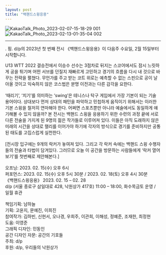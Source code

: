```yaml
---
layout: post
title: "백핸드스윙응용"
---
```


![KakaoTalk_Photo_2023-02-07-15-18-29 001](https://github.com/user-attachments/assets/6a8408f3-8779-438e-a384-f4f1bd01a386)
![KakaoTalk_Photo_2023-02-13-01-35-04 002](https://github.com/user-attachments/assets/909b7fb5-74a0-4983-8acb-209e3459f464)

***

. 핑. d/p의 2023년 첫 번째 전시 《백핸드스윙응용》이 다음주 수요일, 2월 15일부터 시작합니다. 

U13 WTT 2022 결승전에서 이승수 선수는 3점차로 뒤지는 스코어에서도 잠시 느릿하게 공을 튀기며 어떤 서브를 던질지 재빠르게 고민하고 경기의 흐름을 다시 내 것으로 바꾸는 전략을 펼쳤다. 무언가를 주고 받는 코트 위로는 예측할 수 없는 스핀으로 공이 날아올 것이고 익숙하지 않은 코스법은 분명 이전과는 다른 감각을 요한다. <br/>
<br/>
‘때리기’, ‘치기’를 의미하는 ‘swing’은 테니스나 탁구 게임에서 가장 기본이 되는 기술 용어이다. 상대보다 먼저 상대의 패턴을 파악하고 민첩하게 움직이기 위해서는 이러한 기본 스윙을 철저히 연마해야 한다. 어쩌면 스포츠뿐만 아니라 예술에서도 동일하게 얘기해볼 수 있지 않을까? 본 전시는 백핸드 스윙을 응용하기 위한 수련의 과정 끝에 서로 다른 전술을 가지게 된 9명의 젊은 작가들로 이루어져 있다. 이들은 아직 도래하지 않은 미래의 시간을 상대로 랠리를 이어가야 하기에 각자의 방식으로 경기를 준비하지만 공통된 태도를 고집스럽게 실천한다. <br/>
<br/>
[전시장 입구에는 9개의 락커가 놓여져 있다. 그리고 각 락커 속에는 백핸드 스윙 수행자들의 전술과 타법이 담겨있다. 그러므로 오늘 이 공간을 방문하는 사람들에게 ‘락커 열어보기’를 첫번째로 제안해본다.] <br/>
<br/>
오프닝: 2023. 02. 15(수) 오후 6시 <br/>
퍼포먼스: 2023. 02. 15(수) 오후 5시 30분 / 2023. 02. 18(토) 오후 4시 30분 <br/>
《백핸드스윙응용》 2023. 02. 15 – 02. 28 <br/>
d/p (서울 종로구 삼일대로 428, 낙원상가 417호) 11:00 – 18:00, 화수목금토 운영 / 일월 휴관 <br/>
<br/>
책임기획: 남하늘 <br/>
기획: 고윤지, 문예진, 이희진 <br/>
참여작가: 김하빈, 신현서, 오나경, 우희주, 이관희, 이해성, 정예준, 조재한, 최정현 <br/>
도움: 이영준 <br/>
그래픽 디자인: 민동인 <br/>
공간 디자인 자문: 공간의 기호들 <br/>
주최: d/p <br/>
후원: d/p, 우리들의 낙원상가 <br/>
